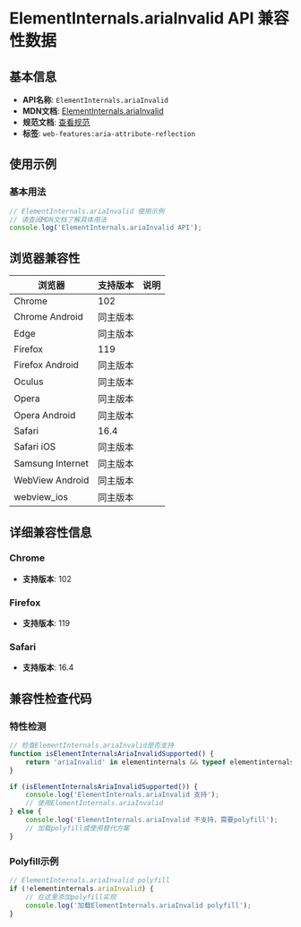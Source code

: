 # ElementInternals.ariaInvalid API 兼容性数据

## 基本信息

- **API名称**: `ElementInternals.ariaInvalid`
- **MDN文档**: [ElementInternals.ariaInvalid](https://developer.mozilla.org/docs/Web/API/ElementInternals/ariaInvalid)
- **规范文档**: [查看规范](https://w3c.github.io/aria/#dom-ariamixin-ariainvalid)
- **标签**: `web-features:aria-attribute-reflection`

## 使用示例

### 基本用法

```javascript
// ElementInternals.ariaInvalid 使用示例
// 请查阅MDN文档了解具体用法
console.log('ElementInternals.ariaInvalid API');
```

## 浏览器兼容性

| 浏览器 | 支持版本 | 说明 |
|--------|----------|------|
| Chrome | 102 |  |
| Chrome Android | 同主版本 |  |
| Edge | 同主版本 |  |
| Firefox | 119 |  |
| Firefox Android | 同主版本 |  |
| Oculus | 同主版本 |  |
| Opera | 同主版本 |  |
| Opera Android | 同主版本 |  |
| Safari | 16.4 |  |
| Safari iOS | 同主版本 |  |
| Samsung Internet | 同主版本 |  |
| WebView Android | 同主版本 |  |
| webview_ios | 同主版本 |  |

## 详细兼容性信息

### Chrome

- **支持版本**: 102

### Firefox

- **支持版本**: 119

### Safari

- **支持版本**: 16.4

## 兼容性检查代码

### 特性检测

```javascript
// 检查ElementInternals.ariaInvalid是否支持
function isElementInternalsAriaInvalidSupported() {
    return 'ariaInvalid' in elementinternals && typeof elementinternals.ariaInvalid === 'function';
}

if (isElementInternalsAriaInvalidSupported()) {
    console.log('ElementInternals.ariaInvalid 支持');
    // 使用ElementInternals.ariaInvalid
} else {
    console.log('ElementInternals.ariaInvalid 不支持，需要polyfill');
    // 加载polyfill或使用替代方案
}
```

### Polyfill示例

```javascript
// ElementInternals.ariaInvalid polyfill
if (!elementinternals.ariaInvalid) {
    // 在这里添加polyfill实现
    console.log('加载ElementInternals.ariaInvalid polyfill');
}
```

